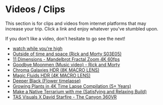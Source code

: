 # Videos / Clips

This section is for clips and videos from internet platforms that may increase your trip. Click a link and enjoy whatever you've stumbled upon.

If you don't like a video, don't hesitate to go see the next!

- [watch while you're high](https://youtu.be/EgRCa_zuM1I?si=60DME1gN7-G0pwWH)
- [Outside of time and space (Rick and Morty S03E05)](https://youtu.be/XE9pbj1gd-Y?si=b700U7EDUU6Mdw9u)
- [11 Dimensions - Mandelbrot Fractal Zoom 4K 60fps](https://youtu.be/Ujvy-DEA-UM?si=YjDeCXgX6K_tvYq7)
- [Goodbye Moonmen (Music video) - Rick and Morty](https://youtu.be/TgqiSBxvdws?si=pCZYa0Yi9K_2EoDz)
- [Chroma Galaxies HDR (8K MACRO LENS)](https://youtu.be/UPeocNGQPNk?si=L5HnPYsYS_dQNvN1)
- [Magic Fluids HDR (4K MACRO LENS)](https://youtu.be/1MieluM0c6c?si=85STawPLjb8afKxi)
- [Deeper Black (Flower timelapse)](https://youtu.be/Ll3F6dCZIe4?si=-4Y9vrksRywGfeC3)
- [Growing Plants in 4K Time Lapse Compilation (5+ Years)](https://youtu.be/wEYid_Fo_Uw?si=z4TjhLoFKoipAWac)
- [Make a Native Terrarium with me (Satisfying and Relaxing Build)](https://youtu.be/j2WnzJz4DEs?si=kx0aJrhqmAKvPjnD)
- [TAS Visuals X David Starfire - The Canyon 360VR](https://youtu.be/7ohzYII08eQ?si=ycO3ahbOj47fSkF1)